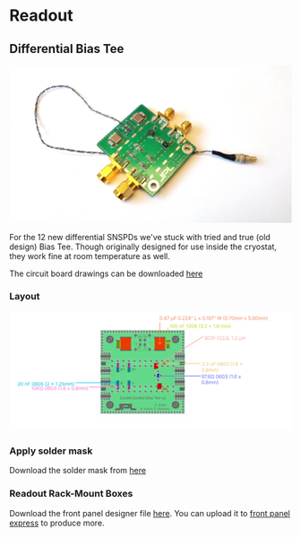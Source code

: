 # Readout

## Differential Bias Tee

![Differential Bias Tee](./attachments/differential%20biasT.jpg)

For the 12 new differential SNSPDs we've stuck with tried and true (old design) Bias Tee. Though originally designed for use inside the cryostat, they work fine at room temperature as well.

The circuit board drawings can be downloaded [here](./attachments/Diff_bias_T.zip)

### Layout

![Part Layout](./attachments/Bias_Tee_Layout.jpg)

### Apply solder mask

Download the solder mask from [here](./attachments/solder_mask.gtp)

### Readout Rack-Mount Boxes

Download the front panel designer file [here](./attachments/front_panel_readout_holes_f1.fpd). You can upload it to [front panel express](https://shop.frontpanelexpress.com/#Shop) to produce more.
